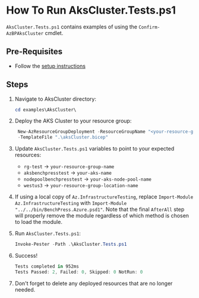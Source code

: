# How To Run AksCluster.Tests.ps1

`AksCluster.Tests.ps1` contains examples of using the `Confirm-AzBPAksCluster` cmdlet.

## Pre-Requisites

- Follow the [setup instructions](../README.md)

## Steps

1. Navigate to AksCluster directory:

   ```Powershell
   cd examples\AksCluster\
   ```

1. Deploy the AKS Cluster to your resource group:

   ```Powershell
    New-AzResourceGroupDeployment -ResourceGroupName "<your-resource-group-name>"`
    -TemplateFile ".\aksCluster.bicep"
   ```

1. Update `AksCluster.Tests.ps1` variables to point to your expected resources:

   - `rg-test`                -> `your-resource-group-name`
   - `aksbenchpresstest`      -> `your-aks-name`
   - `nodepoolbenchpresstest` -> `your-aks-node-pool-name`
   - `westus3`                -> `your-resource-group-location-name`

1. If using a local copy of `Az.InfrastructureTesting`, replace `Import-Module Az.InfrastructureTesting` with
`Import-Module "../../bin/BenchPress.Azure.psd1"`. Note that the final `AfterAll` step will properly remove the module
regardless of which method is chosen to load the module.

1. Run `AksCluster.Tests.ps1`:

   ```Powershell
   Invoke-Pester -Path .\AksCluster.Tests.ps1
   ```

1. Success!

   ```Powershell
   Tests completed in 952ms
   Tests Passed: 2, Failed: 0, Skipped: 0 NotRun: 0
   ```

1. Don't forget to delete any deployed resources that are no longer needed.
